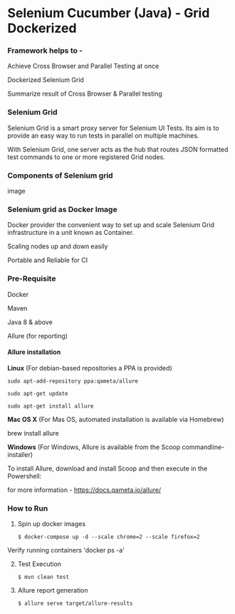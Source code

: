 # Selenium Cucumber (Java) - Grid Dockerized

### Framework helps to -
Achieve Cross Browser and Parallel Testing at once

Dockerized Selenium Grid

Summarize result of Cross Browser & Parallel testing

### Selenium Grid

Selenium Grid is a smart proxy server for Selenium UI Tests. Its aim is to provide an easy way to run tests in parallel on multiple machines.

With Selenium Grid, one server acts as the hub that routes JSON formatted test commands to one or more registered Grid nodes.

### Components of Selenium grid
image

### Selenium grid as Docker Image
Docker provider the convenient way to set up and scale Selenium Grid infrastructure in a unit known as Container. 

Scaling nodes up and down easily

Portable and Reliable for CI

### Pre-Requisite
Docker

Maven

Java 8 & above

Allure (for reporting)

#### Allure installation

**Linux** (For debian-based repositories a PPA is provided)

`sudo apt-add-repository ppa:qameta/allure`

`sudo apt-get update `

`sudo apt-get install allure`


**Mac OS X** (For Mas OS, automated installation is available via Homebrew)

brew install allure

**Windows** (For Windows, Allure is available from the Scoop commandline-installer)

To install Allure, download and install Scoop and then execute in the Powershell:

for more information - https://docs.qameta.io/allure/

### How to Run

1. Spin up docker images

    `$ docker-compose up -d --scale chrome=2 --scale firefox=2`

Verify running containers 'docker ps -a'

2. Test Execution

    `$ mvn clean test`

3. Allure report generation

    `$ allure serve target/allure-results`


